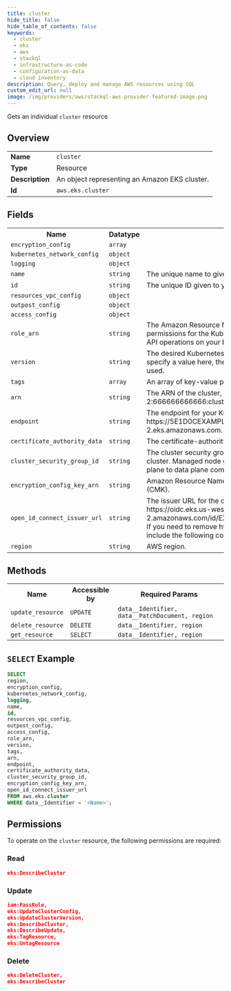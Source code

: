 ```yaml
---
title: cluster
hide_title: false
hide_table_of_contents: false
keywords:
  - cluster
  - eks
  - aws
  - stackql
  - infrastructure-as-code
  - configuration-as-data
  - cloud inventory
description: Query, deploy and manage AWS resources using SQL
custom_edit_url: null
image: /img/providers/aws/stackql-aws-provider-featured-image.png
---
```

Gets an individual <code>cluster</code> resource

## Overview
<table><tbody>
<tr><td><b>Name</b></td><td><code>cluster</code></td></tr>
<tr><td><b>Type</b></td><td>Resource</td></tr>
<tr><td><b>Description</b></td><td>An object representing an Amazon EKS cluster.</td></tr>
<tr><td><b>Id</b></td><td><code>aws.eks.cluster</code></td></tr>
</tbody></table>

## Fields
<table><tbody>
<tr><th>Name</th><th>Datatype</th><th>Description</th></tr>
<tr><td><code>encryption_config</code></td><td><code>array</code></td><td></td></tr>
<tr><td><code>kubernetes_network_config</code></td><td><code>object</code></td><td></td></tr>
<tr><td><code>logging</code></td><td><code>object</code></td><td></td></tr>
<tr><td><code>name</code></td><td><code>string</code></td><td>The unique name to give to your cluster.</td></tr>
<tr><td><code>id</code></td><td><code>string</code></td><td>The unique ID given to your cluster.</td></tr>
<tr><td><code>resources_vpc_config</code></td><td><code>object</code></td><td></td></tr>
<tr><td><code>outpost_config</code></td><td><code>object</code></td><td></td></tr>
<tr><td><code>access_config</code></td><td><code>object</code></td><td></td></tr>
<tr><td><code>role_arn</code></td><td><code>string</code></td><td>The Amazon Resource Name (ARN) of the IAM role that provides permissions for the Kubernetes control plane to make calls to AWS API operations on your behalf.</td></tr>
<tr><td><code>version</code></td><td><code>string</code></td><td>The desired Kubernetes version for your cluster. If you don't specify a value here, the latest version available in Amazon EKS is used.</td></tr>
<tr><td><code>tags</code></td><td><code>array</code></td><td>An array of key-value pairs to apply to this resource.</td></tr>
<tr><td><code>arn</code></td><td><code>string</code></td><td>The ARN of the cluster, such as arn:aws:eks:us-west-2:666666666666:cluster&#x2F;prod.</td></tr>
<tr><td><code>endpoint</code></td><td><code>string</code></td><td>The endpoint for your Kubernetes API server, such as https:&#x2F;&#x2F;5E1D0CEXAMPLEA591B746AFC5AB30262.yl4.us-west-2.eks.amazonaws.com.</td></tr>
<tr><td><code>certificate_authority_data</code></td><td><code>string</code></td><td>The certificate-authority-data for your cluster.</td></tr>
<tr><td><code>cluster_security_group_id</code></td><td><code>string</code></td><td>The cluster security group that was created by Amazon EKS for the cluster. Managed node groups use this security group for control plane to data plane communication.</td></tr>
<tr><td><code>encryption_config_key_arn</code></td><td><code>string</code></td><td>Amazon Resource Name (ARN) or alias of the customer master key (CMK).</td></tr>
<tr><td><code>open_id_connect_issuer_url</code></td><td><code>string</code></td><td>The issuer URL for the cluster's OIDC identity provider, such as https:&#x2F;&#x2F;oidc.eks.us-west-2.amazonaws.com&#x2F;id&#x2F;EXAMPLED539D4633E53DE1B716D3041E. If you need to remove https:&#x2F;&#x2F; from this output value, you can include the following code in your template.</td></tr>
<tr><td><code>region</code></td><td><code>string</code></td><td>AWS region.</td></tr>

</tbody></table>

## Methods

<table><tbody>
  <tr>
    <th>Name</th>
    <th>Accessible by</th>
    <th>Required Params</th>
  </tr>
  <tr>
    <td><code>update_resource</code></td>
    <td><code>UPDATE</code></td>
    <td><code>data__Identifier, data__PatchDocument, region</code></td>
  </tr>
  <tr>
    <td><code>delete_resource</code></td>
    <td><code>DELETE</code></td>
    <td><code>data__Identifier, region</code></td>
  </tr>
  <tr>
    <td><code>get_resource</code></td>
    <td><code>SELECT</code></td>
    <td><code>data__Identifier, region</code></td>
  </tr>
</tbody></table>

## `SELECT` Example
```sql
SELECT
region,
encryption_config,
kubernetes_network_config,
logging,
name,
id,
resources_vpc_config,
outpost_config,
access_config,
role_arn,
version,
tags,
arn,
endpoint,
certificate_authority_data,
cluster_security_group_id,
encryption_config_key_arn,
open_id_connect_issuer_url
FROM aws.eks.cluster
WHERE data__Identifier = '<Name>';
```

## Permissions

To operate on the <code>cluster</code> resource, the following permissions are required:

### Read
```json
eks:DescribeCluster
```

### Update
```json
iam:PassRole,
eks:UpdateClusterConfig,
eks:UpdateClusterVersion,
eks:DescribeCluster,
eks:DescribeUpdate,
eks:TagResource,
eks:UntagResource
```

### Delete
```json
eks:DeleteCluster,
eks:DescribeCluster
```


